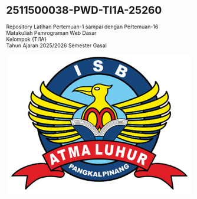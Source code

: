 # 2511500038-PWD-TI1A-25260
Repository Latihan Pertemuan-1 sampai dengan Pertemuan-16<br>
Matakuliah Pemrograman Web Dasar<br>
Kelompok {TI1A}<br>
Tahun Ajaran 2025/2026
Semester Gasal<br><br>
![Logo ISBAL](logoisbal.png)